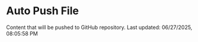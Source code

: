 # Auto Push File

Content that will be pushed to GitHub repository.
Last updated: 06/27/2025, 08:05:58 PM